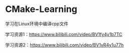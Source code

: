 # CMake-Learning

学习在Linux环境中编译cpp文件

学习资源1：https://www.bilibili.com/video/BV1fy4y1b7TC

学习资源2：https://www.bilibili.com/video/BV1vR4y1u77h
